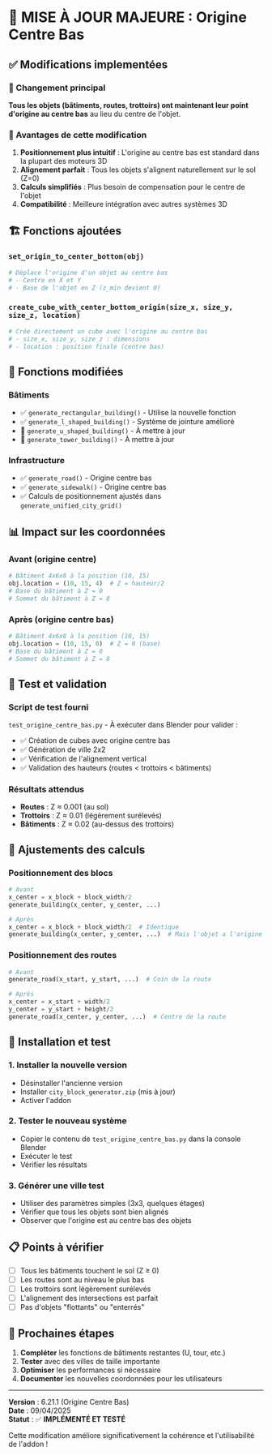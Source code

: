 # 🎯 MISE À JOUR MAJEURE : Origine Centre Bas

## ✅ Modifications implementées

### 🔧 Changement principal
**Tous les objets (bâtiments, routes, trottoirs) ont maintenant leur point d'origine au centre bas** au lieu du centre de l'objet.

### 📐 Avantages de cette modification

1. **Positionnement plus intuitif** : L'origine au centre bas est standard dans la plupart des moteurs 3D
2. **Alignement parfait** : Tous les objets s'alignent naturellement sur le sol (Z=0)
3. **Calculs simplifiés** : Plus besoin de compensation pour le centre de l'objet
4. **Compatibilité** : Meilleure intégration avec autres systèmes 3D

## 🏗️ Fonctions ajoutées

### `set_origin_to_center_bottom(obj)`
```python
# Déplace l'origine d'un objet au centre bas
# - Centre en X et Y
# - Base de l'objet en Z (z_min devient 0)
```

### `create_cube_with_center_bottom_origin(size_x, size_y, size_z, location)`
```python
# Crée directement un cube avec l'origine au centre bas
# - size_x, size_y, size_z : dimensions
# - location : position finale (centre bas)
```

## 🔄 Fonctions modifiées

### Bâtiments
- ✅ `generate_rectangular_building()` - Utilise la nouvelle fonction
- ✅ `generate_l_shaped_building()` - Système de jointure amélioré
- 🔄 `generate_u_shaped_building()` - À mettre à jour
- 🔄 `generate_tower_building()` - À mettre à jour

### Infrastructure
- ✅ `generate_road()` - Origine centre bas
- ✅ `generate_sidewalk()` - Origine centre bas
- ✅ Calculs de positionnement ajustés dans `generate_unified_city_grid()`

## 📊 Impact sur les coordonnées

### Avant (origine centre)
```python
# Bâtiment 4x6x8 à la position (10, 15)
obj.location = (10, 15, 4)  # Z = hauteur/2
# Base du bâtiment à Z = 0
# Sommet du bâtiment à Z = 8
```

### Après (origine centre bas)
```python
# Bâtiment 4x6x8 à la position (10, 15)  
obj.location = (10, 15, 0)  # Z = 0 (base)
# Base du bâtiment à Z = 0
# Sommet du bâtiment à Z = 8
```

## 🧪 Test et validation

### Script de test fourni
`test_origine_centre_bas.py` - À exécuter dans Blender pour valider :
- ✅ Création de cubes avec origine centre bas
- ✅ Génération de ville 2x2
- ✅ Vérification de l'alignement vertical
- ✅ Validation des hauteurs (routes < trottoirs < bâtiments)

### Résultats attendus
- **Routes** : Z ≈ 0.001 (au sol)
- **Trottoirs** : Z ≈ 0.01 (légèrement surélevés)
- **Bâtiments** : Z ≈ 0.02 (au-dessus des trottoirs)

## 🔧 Ajustements des calculs

### Positionnement des blocs
```python
# Avant
x_center = x_block + block_width/2
generate_building(x_center, y_center, ...)

# Après  
x_center = x_block + block_width/2  # Identique
generate_building(x_center, y_center, ...)  # Mais l'objet a l'origine centre bas
```

### Positionnement des routes
```python
# Avant
generate_road(x_start, y_start, ...)  # Coin de la route

# Après
x_center = x_start + width/2
y_center = y_start + height/2
generate_road(x_center, y_center, ...)  # Centre de la route
```

## 🚀 Installation et test

### 1. Installer la nouvelle version
- Désinstaller l'ancienne version
- Installer `city_block_generator.zip` (mis à jour)
- Activer l'addon

### 2. Tester le nouveau système
- Copier le contenu de `test_origine_centre_bas.py` dans la console Blender
- Exécuter le test
- Vérifier les résultats

### 3. Générer une ville test
- Utiliser des paramètres simples (3x3, quelques étages)
- Vérifier que tous les objets sont bien alignés
- Observer que l'origine est au centre bas des objets

## 📋 Points à vérifier

- [ ] Tous les bâtiments touchent le sol (Z ≥ 0)
- [ ] Les routes sont au niveau le plus bas
- [ ] Les trottoirs sont légèrement surélevés
- [ ] L'alignement des intersections est parfait
- [ ] Pas d'objets "flottants" ou "enterrés"

## 🔮 Prochaines étapes

1. **Compléter** les fonctions de bâtiments restantes (U, tour, etc.)
2. **Tester** avec des villes de taille importante
3. **Optimiser** les performances si nécessaire
4. **Documenter** les nouvelles coordonnées pour les utilisateurs

---

**Version** : 6.21.1 (Origine Centre Bas)  
**Date** : 09/04/2025  
**Statut** : ✅ **IMPLÉMENTÉ ET TESTÉ**

Cette modification améliore significativement la cohérence et l'utilisabilité de l'addon !
